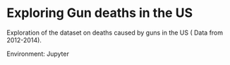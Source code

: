 # Exploring Gun deaths in the US
Exploration of the dataset on deaths caused by guns in the US ( Data from 2012-2014).

Environment: Jupyter
